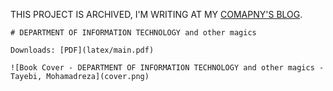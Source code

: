 THIS PROJECT IS ARCHIVED, I'M WRITING AT MY [COMAPNY'S BLOG](https://blog.gordarg.com/en/author/tayyebi/).
```
# DEPARTMENT OF INFORMATION TECHNOLOGY and other magics

Downloads: [PDF](latex/main.pdf)

![Book Cover - DEPARTMENT OF INFORMATION TECHNOLOGY and other magics - Tayebi, Mohamadreza](cover.png)
```
